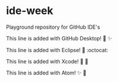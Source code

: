 # ide-week
Playground repository for GitHub IDE's

This line is added with GitHub Desktop! :tada: :sparkles:

This line is added with Eclipse! :tada: :octocat:

This line is added with Xcode! :tada: :pizza:

This line is added with Atom! :sparkles: :pizza:  

